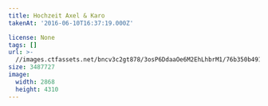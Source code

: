 ```yaml
---
title: Hochzeit Axel & Karo
takenAt: '2016-06-10T16:37:19.000Z'

license: None
tags: []
url: >-
  //images.ctfassets.net/bncv3c2gt878/3osP6DdaaOe6M2EhLhbrM1/76b350b4916cd4255ce7549f0a2ee7de/hochzeit-axel--karo_28100022131_o
size: 3487727
image:
  width: 2868
  height: 4310
---
```

